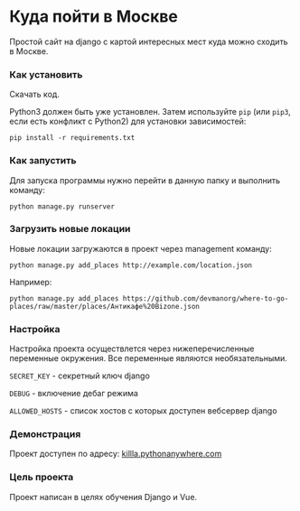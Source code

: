 # Куда пойти в Москве

Простой сайт на django с картой интересных мест куда можно сходить в Москве. 

### Как установить

Скачать код.

Python3 должен быть уже установлен. 
Затем используйте `pip` (или `pip3`, если есть конфликт с Python2) для установки зависимостей:
```
pip install -r requirements.txt
```
### Как запустить
Для запуска программы нужно перейти в данную папку и выполнить команду:

```
python manage.py runserver
```

### Загрузить новые локации 
Новые локации загружаются в проект через management команду:
```
python manage.py add_places http://example.com/location.json
```

Например:

```
python manage.py add_places https://github.com/devmanorg/where-to-go-places/raw/master/places/Антикафе%20Bizone.json
```

### Настройка
Настройка проекта осуществлется через нижеперечисленные переменные окружения. Все переменные являются необязательными.

`SECRET_KEY` - секретный ключ django

`DEBUG` - включение дебаг режима

`ALLOWED_HOSTS` - список хостов с которых доступен вебсервер django

### Демонстрация
Проект доступен по адресу: [killla.pythonanywhere.com](killla.pythonanywhere.com)

### Цель проекта
Проект написан в целях обучения Django и Vue.